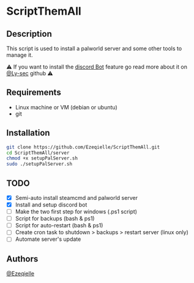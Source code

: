 # ScriptThemAll

## Description

This script is used to install a palworld server and some other tools to manage it.

:warning: If you want to install the [discord Bot](https://github.com/Ly-sec/PalBot/tree/main) feature go read more about it on [@Ly-sec](https://github.com/Ly-sec/PalBot/tree/main) github :warning:

## Requirements

- Linux machine or VM (debian or ubuntu)
- git

## Installation

```bash
git clone https://github.com/Ezeqielle/ScriptThemAll.git
cd ScriptThemAll/server
chmod +x setupPalServer.sh
sudo ./setupPalServer.sh
```

## TODO

- [X] Semi-auto install steamcmd and palworld server
- [X] Install and setup discord bot
- [ ] Make the two first step for windows (.ps1 script)
- [ ] Script for backups (bash & ps1)
- [ ] Script for auto-restart (bash & ps1)
- [ ] Create cron task to shutdown > backups > restart server (linux only)
- [ ] Automate server's update

## Authors

[@Ezeqielle](https://github.com/Ezeqielle)
